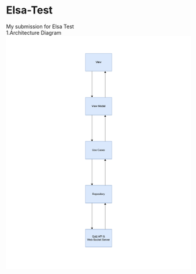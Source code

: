 # Elsa-Test
My submission for Elsa Test  
1.Architecture Diagram
![Real-Time Quiz Architecture](https://raw.githubusercontent.com/TTN27696/Elsa-Test/main/RealTimeQuiz.png)
